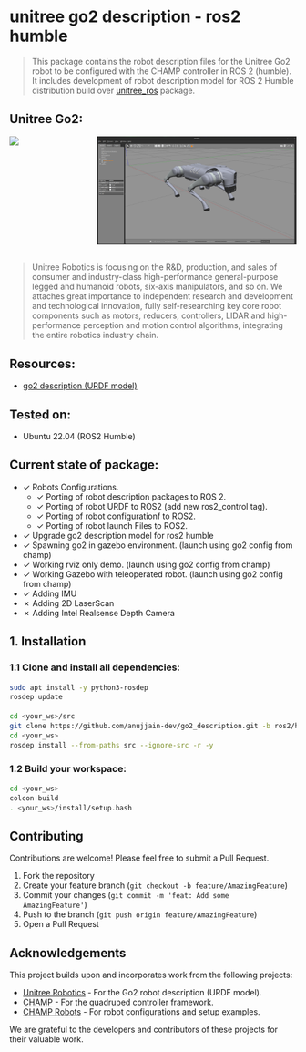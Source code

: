 # unitree go2 description - ros2 humble

> This package contains the robot description files for the Unitree Go2 robot to be configured with the CHAMP controller in ROS 2 (humble). It includes development of robot description model for ROS 2 Humble distribution build over [unitree_ros](https://github.com/unitreerobotics/unitree_ros) package.

## Unitree Go2:
<div style="display: flex; gap: 50px;">
  <img src="https://oss-global-cdn.unitree.com/static/c487f93e06954100a44fac4442b94d94_288x238.png" width="250" />
  <img src=".docs/gazebo_launch.png" width="350" /> 
</div>

</br>

> Unitree Robotics is focusing on the R&D, production, and sales of consumer and industry-class high-performance general-purpose legged and humanoid robots, six-axis manipulators, and so on. We attaches great importance to independent research and development and technological innovation, fully self-researching key core robot components such as motors, reducers, controllers, LIDAR and high-performance perception and motion control algorithms, integrating the entire robotics industry chain.

## Resources:
- [go2 description (URDF model)](https://github.com/unitreerobotics/unitree_ros/tree/master/robots/go2_description) 

## Tested on:
- Ubuntu 22.04 (ROS2 Humble)

## Current state of package:

- &check; Robots Configurations.
    - &check; Porting of robot description packages to ROS 2.
    - &check; Porting of robot URDF to ROS2 (add new ros2_control tag).
    - &check; Porting of robot configurationf to ROS2.
    - &check; Porting of robot launch Files to ROS2.
- &check; Upgrade go2 description model for ros2 humble
- &check; Spawning go2 in gazebo environment. (launch using go2 config from champ)
- &check; Working rviz only demo. (launch using go2 config from champ)
- &check; Working Gazebo with teleoperated robot. (launch using go2 config from champ)
- &check; Adding IMU
- &cross; Adding 2D LaserScan
- &cross; Adding Intel Realsense Depth Camera

## 1. Installation

### 1.1 Clone and install all dependencies:
    
```bash
sudo apt install -y python3-rosdep
rosdep update

cd <your_ws>/src
git clone https://github.com/anujjain-dev/go2_description.git -b ros2/humble
cd <your_ws>
rosdep install --from-paths src --ignore-src -r -y
```

### 1.2 Build your workspace:
```bash
cd <your_ws>
colcon build
. <your_ws>/install/setup.bash
```

## Contributing

Contributions are welcome! Please feel free to submit a Pull Request.

1. Fork the repository
2. Create your feature branch (`git checkout -b feature/AmazingFeature`)
3. Commit your changes (`git commit -m 'feat: Add some AmazingFeature'`)
4. Push to the branch (`git push origin feature/AmazingFeature`)
5. Open a Pull Request

## Acknowledgements

This project builds upon and incorporates work from the following projects:

* [Unitree Robotics](https://github.com/unitreerobotics/unitree_ros) - For the Go2 robot description (URDF model).
* [CHAMP](https://github.com/chvmp/champ) - For the quadruped controller framework.
* [CHAMP Robots](https://github.com/chvmp/robots) - For robot configurations and setup examples.

We are grateful to the developers and contributors of these projects for their valuable work.